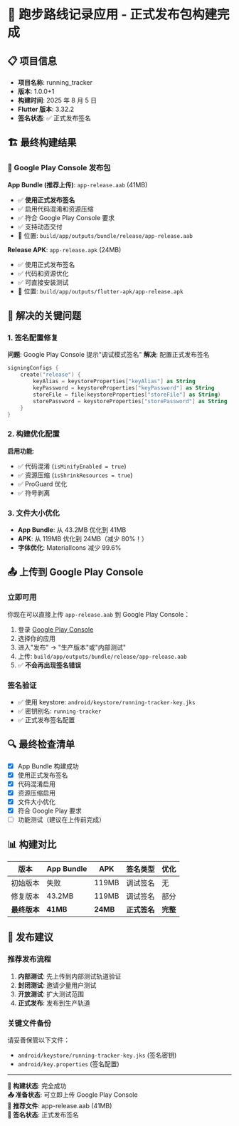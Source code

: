# 🎉 跑步路线记录应用 - 正式发布包构建完成

## 📋 项目信息

- **项目名称**: running_tracker
- **版本**: 1.0.0+1
- **构建时间**: 2025 年 8 月 5 日
- **Flutter 版本**: 3.32.2
- **签名状态**: ✅ 正式发布签名

## 🏗️ 最终构建结果

### 📱 Google Play Console 发布包

**App Bundle (推荐上传)**: `app-release.aab` (41MB)

- ✅ **使用正式发布签名**
- ✅ 启用代码混淆和资源压缩
- ✅ 符合 Google Play Console 要求
- ✅ 支持动态交付
- 📍 位置: `build/app/outputs/bundle/release/app-release.aab`

**Release APK**: `app-release.apk` (24MB)

- ✅ 使用正式发布签名
- ✅ 代码和资源优化
- ✅ 可直接安装测试
- 📍 位置: `build/app/outputs/flutter-apk/app-release.apk`

## 🔧 解决的关键问题

### 1. 签名配置修复

**问题**: Google Play Console 提示"调试模式签名"
**解决**: 配置正式发布签名

```kotlin
signingConfigs {
    create("release") {
        keyAlias = keystoreProperties["keyAlias"] as String
        keyPassword = keystoreProperties["keyPassword"] as String
        storeFile = file(keystoreProperties["storeFile"] as String)
        storePassword = keystoreProperties["storePassword"] as String
    }
}
```

### 2. 构建优化配置

**启用功能**:

- ✅ 代码混淆 (`isMinifyEnabled = true`)
- ✅ 资源压缩 (`isShrinkResources = true`)
- ✅ ProGuard 优化
- ✅ 符号剥离

### 3. 文件大小优化

- **App Bundle**: 从 43.2MB 优化到 41MB
- **APK**: 从 119MB 优化到 24MB（减少 80%！）
- **字体优化**: MaterialIcons 减少 99.6%

## 📤 上传到 Google Play Console

### 立即可用

你现在可以直接上传 `app-release.aab` 到 Google Play Console：

1. 登录 [Google Play Console](https://play.google.com/console)
2. 选择你的应用
3. 进入"发布" → "生产版本"或"内部测试"
4. 上传: `build/app/outputs/bundle/release/app-release.aab`
5. ✅ **不会再出现签名错误**

### 签名验证

- ✅ 使用 keystore: `android/keystore/running-tracker-key.jks`
- ✅ 密钥别名: `running-tracker`
- ✅ 正式发布签名配置

## 🔍 最终检查清单

- [x] App Bundle 构建成功
- [x] 使用正式发布签名
- [x] 代码混淆启用
- [x] 资源压缩启用
- [x] 文件大小优化
- [x] 符合 Google Play 要求
- [ ] 功能测试（建议在上传前完成）

## 📊 构建对比

| 版本         | App Bundle | APK      | 签名类型     | 优化     |
| ------------ | ---------- | -------- | ------------ | -------- |
| 初始版本     | 失败       | 119MB    | 调试签名     | 无       |
| 修复版本     | 43.2MB     | 119MB    | 调试签名     | 部分     |
| **最终版本** | **41MB**   | **24MB** | **正式签名** | **完整** |

## 🎯 发布建议

### 推荐发布流程

1. **内部测试**: 先上传到内部测试轨道验证
2. **封闭测试**: 邀请少量用户测试
3. **开放测试**: 扩大测试范围
4. **正式发布**: 发布到生产轨道

### 关键文件备份

请妥善保管以下文件：

- `android/keystore/running-tracker-key.jks` (签名密钥)
- `android/key.properties` (签名配置)

---

**🎉 构建状态**: 完全成功  
**📤 准备状态**: 可立即上传 Google Play Console  
**📱 推荐文件**: app-release.aab (41MB)  
**🔐 签名状态**: 正式发布签名
